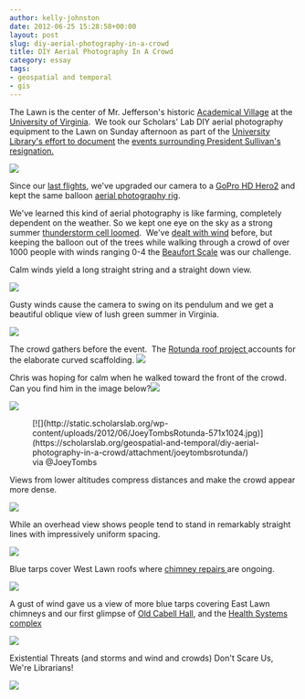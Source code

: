 ```yaml
---
author: kelly-johnston
date: 2012-06-25 15:28:58+00:00
layout: post
slug: diy-aerial-photography-in-a-crowd
title: DIY Aerial Photography In A Crowd
category: essay
tags:
- geospatial and temporal
- gis
---
```


The Lawn is the center of Mr. Jefferson's historic [Academical Village](http://www.virginia.edu/academicalvillage/) at the [University of Virginia](http://www.virginia.edu).  We took our Scholars' Lab DIY aerial photography equipment to the Lawn on Sunday afternoon as part of the [University Library's effort to document](http://sullivan.lib.virginia.edu/) the [events surrounding President Sullivan's resignation.](http://www.virginia.edu/keyissues/presidential-transition/)

[![](http://static.scholarslab.org/wp-content/uploads/2012/06/Chris-Kelly-Rotunda-1024x768.jpg)](https://scholarslab.org/geospatial-and-temporal/diy-aerial-photography-in-a-crowd/attachment/chris-kelly-rotunda/)

Since our [last flights](https://www.scholarslab.org/geospatial-and-temporal/update-diy-aerial-photography/), we've upgraded our camera to a [GoPro HD Hero2](http://gopro.com/hd-hero2-cameras/) and kept the same balloon [aerial photography rig](https://www.scholarslab.org/geospatial-and-temporal/diy-aerial-photography/).

We've learned this kind of aerial photography is like farming, completely dependent on the weather. So we kept one eye on the sky as a strong summer [thunderstorm cell loomed](http://twitpic.com/a04ayd).  We've [dealt with wind](http://youtu.be/KYilJ3kDLuI) before, but keeping the balloon out of the trees while walking through a crowd of over 1000 people with winds ranging 0-4 the [Beaufort Scale](http://www.spc.noaa.gov/faq/tornado/beaufort.html) was our challenge.

Calm winds yield a long straight string and a straight down view.

[![](http://static.scholarslab.org/wp-content/uploads/2012/06/GOPR0767-1024x768.jpg)](https://scholarslab.org/geospatial-and-temporal/diy-aerial-photography-in-a-crowd/attachment/dcim100gopro-5/)

Gusty winds cause the camera to swing on its pendulum and we get a beautiful oblique view of lush green summer in Virginia.

[![](http://static.scholarslab.org/wp-content/uploads/2012/06/GOPR0332-1024x768.jpg)](https://scholarslab.org/geospatial-and-temporal/diy-aerial-photography-in-a-crowd/attachment/dcim100gopro-6/)

The crowd gathers before the event.  The [Rotunda roof project ](http://uvamagazine.org/top_university_news/article/rotunda_roof_to_be_repaired_not_replaced/)accounts for the elaborate curved scaffolding.
[![](http://static.scholarslab.org/wp-content/uploads/2012/06/GOPR0270-1024x768.jpg)](https://scholarslab.org/geospatial-and-temporal/diy-aerial-photography-in-a-crowd/attachment/dcim100gopro/)

Chris was hoping for calm when he walked toward the front of the crowd.  Can you find him in the image below?[![](http://static.scholarslab.org/wp-content/uploads/2012/06/GOPR0447-1024x768.jpg)](https://scholarslab.org/geospatial-and-temporal/diy-aerial-photography-in-a-crowd/attachment/dcim100gopro-3/)

[![](http://static.scholarslab.org/wp-content/uploads/2012/06/GOPR0447-Copy-1024x768.jpg)](https://scholarslab.org/geospatial-and-temporal/diy-aerial-photography-in-a-crowd/attachment/dcim100gopro-4/)

<figure>
  [![](http://static.scholarslab.org/wp-content/uploads/2012/06/JoeyTombsRotunda-571x1024.jpg)](https://scholarslab.org/geospatial-and-temporal/diy-aerial-photography-in-a-crowd/attachment/joeytombsrotunda/)
  <figcaption>
 via @JoeyTombs
</figcaption>

</figure>

Views from lower altitudes compress distances and make the crowd appear more dense.

[![](http://static.scholarslab.org/wp-content/uploads/2012/06/GOPR0362-Copy-1024x509.jpg)](https://scholarslab.org/geospatial-and-temporal/diy-aerial-photography-in-a-crowd/attachment/dcim100gopro-2/)

While an overhead view shows people tend to stand in remarkably straight lines with impressively uniform spacing.

[![](http://static.scholarslab.org/wp-content/uploads/2012/06/GOPR0465-1024x768.jpg)](https://scholarslab.org/geospatial-and-temporal/diy-aerial-photography-in-a-crowd/attachment/dcim100gopro-9/)

Blue tarps cover West Lawn roofs where [chimney repairs ](http://www.virginia.edu/uvatoday/newsRelease.php?id=16387)are ongoing.

[![](http://static.scholarslab.org/wp-content/uploads/2012/06/GOPR0307-1024x768.jpg)](https://scholarslab.org/geospatial-and-temporal/diy-aerial-photography-in-a-crowd/attachment/dcim100gopro-7/)

A gust of wind gave us a view of more blue tarps covering East Lawn chimneys and our first glimpse of [Old Cabell Hall](http://www.virginia.edu/webmap/popPages/67-CabellOld.html), and the [Health Systems complex ](http://uvahealth.com/)

[![](http://static.scholarslab.org/wp-content/uploads/2012/06/GOPR0316-1024x768.jpg)](https://scholarslab.org/geospatial-and-temporal/diy-aerial-photography-in-a-crowd/attachment/dcim100gopro-8/)

Existential Threats (and storms and wind and crowds) Don't Scare Us, We're Librarians!

[![](http://static.scholarslab.org/wp-content/uploads/2012/06/Group-Pix.jpg)](https://scholarslab.org/geospatial-and-temporal/diy-aerial-photography-in-a-crowd/attachment/group-pix/)
